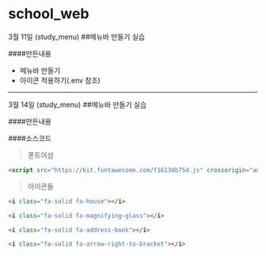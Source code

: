 # school_web

3월 11일 (study_menu)
##메뉴바 만들기 실습

####만든내용
- 메뉴바 만들기
- 아이콘 적용하기(.env 참조)

- - -
3월 14일 (study_menu)
##메뉴바 만들기 실습

####만든내용


####소스코드
> 폰트어섬
```html
<script src="https://kit.fontawesome.com/f1613db75d.js" crossorigin="anonymous"></script>
```

> 아이콘들
```html
<i class="fa-solid fa-house"></i>
```
```html
<i class="fa-solid fa-magnifying-glass"></i>
```
```html
<i class="fa-solid fa-address-book"></i>
```
```html
<i class="fa-solid fa-arrow-right-to-bracket"></i>
```